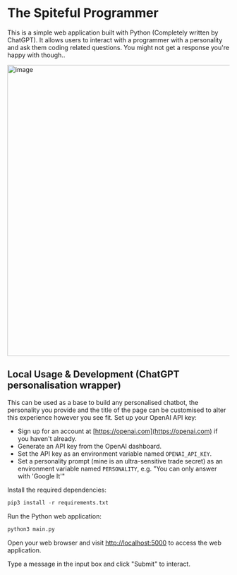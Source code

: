 # The Spiteful Programmer

This is a simple web application built with Python (Completely written by ChatGPT). It allows users to interact with a programmer with a personality and ask them coding related questions. You might not get a response you're happy with though..

<img width="660" alt="image" src="https://github.com/reespozzi/the-spiteful-programmer/assets/47995122/bd7c46a8-5e06-42f1-acdf-26afbbeefee4">



## Local Usage & Development (ChatGPT personalisation wrapper)
This can be used as a base to build any personalised chatbot, the personality you provide and the title of the page can be customised to alter this experience however you see fit.
Set up your OpenAI API key:
  - Sign up for an account at [https://openai.com](https://openai.com) if you haven't already.
  - Generate an API key from the OpenAI dashboard.
  - Set the API key as an environment variable named `OPENAI_API_KEY`.
  - Set a personality prompt (mine is an ultra-sensitive trade secret) as an environment variable named `PERSONALITY`, e.g. "You can only answer with 'Google It'"

Install the required dependencies:
```python
pip3 install -r requirements.txt
```

Run the Python web application:
```python
python3 main.py
```

Open your web browser and visit [http://localhost:5000](http://localhost:5000) to access the web application.

Type a message in the input box and click "Submit" to interact.
